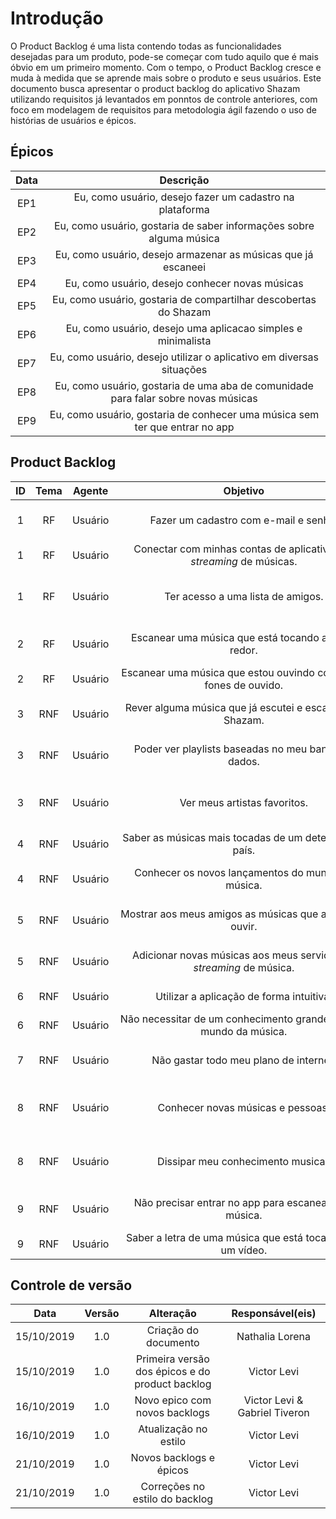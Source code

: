# Introdução

O Product Backlog é uma lista contendo todas as funcionalidades desejadas para
um produto, pode-se começar
com tudo aquilo que é mais óbvio em um primeiro momento. Com o tempo, o
Product Backlog cresce e muda à medida que se aprende mais sobre o produto e
seus usuários.
Este documento busca apresentar o product backlog do aplicativo Shazam utilizando requisitos já levantados em ponntos de controle anteriores, com foco em modelagem de requisitos para metodologia ágil fazendo o uso de histórias de usuários e épicos.

## Épicos

|Data|Descrição|
|:--:|:----:|
| EP1 | Eu, como usuário, desejo fazer um cadastro na plataforma |
| EP2 | Eu, como usuário, gostaria de saber informações sobre alguma música |
| EP3 | Eu, como usuário, desejo armazenar as músicas que já escaneei |
| EP4 | Eu, como usuário, desejo conhecer novas músicas |
| EP5 | Eu, como usuário, gostaria de compartilhar descobertas do Shazam |
| EP6 | Eu, como usuário, desejo uma aplicacao simples e minimalista |
| EP7 | Eu, como usuário, desejo utilizar o aplicativo em diversas situações|
| EP8 | Eu, como usuário, gostaria de uma aba de comunidade para falar sobre novas músicas|
| EP9 | Eu, como usuário, gostaria de conhecer uma música sem ter que entrar no app|

## Product Backlog

|ID|Tema|Agente|<div style="width:400px">Objetivo<div/>|<div style="width:200px">Finalidade</div>|Notas|Prioridade|Status|
|:--:|:----:|:-------:|:---------:|:---------:|:---:|:---:|:-----:|
|1|RF|Usuário|Fazer um cadastro com e-mail e senha.|Para salvar meus dados e acessar-los de qualquer dispositivo.||Should|To do|
|1|RF|Usuário|Conectar com minhas contas de aplicativos de _streaming_ de músicas.|Para sincronizar minhas _Playlists_.||Should|To do|
|1|RF|Usuário|Ter acesso a uma lista de amigos.|Para ver o que meus amigos estão ouvindo, assim como mostrar o que estou ouvindo.||Should|To do|
|2|RF|Usuário|Escanear uma música que está tocando ao meu redor.|Para ouvir depois, ou adicionar à alguma _playlist_ minha.||Must|To do|
|2|RF|Usuário|Escanear uma música que estou ouvindo com meus fones de ouvido.|Para conhecer a letra da música.||Sould|To do|
|3|RNF|Usuário|Rever alguma música que já escutei e escaneei no Shazam.|Para relembrar minhas últimas músicas escaneadas.||Should|To do|
|3|RNF|Usuário|Poder ver playlists baseadas no meu banco de dados.|Para conhecer músicas novas baseadas no meu gosto musical.||Could|To do|
|3|RNF|Usuário|Ver meus artistas favoritos.|Para Conhecer novas músicas dos meus artistas favoritos, assim como lançamentos.||Should|To do|
|4|RNF|Usuário|Saber as músicas mais tocadas de um determinado país.|Para acompanhar as músicas de outros países.||Could|To do|
|4|RNF|Usuário|Conhecer os novos lançamentos do mundo da música.|Para acompanhar as músicas mais tocadas do mundo.||Could|To do|
|5|RNF|Usuário|Mostrar aos meus amigos as músicas que acabei de ouvir.|Para compartilhar nas redes sociais o que acabei de escanear.|Facebook, Instagram, Twitter.|Should|To do|
|5|RNF|Usuário|Adicionar novas músicas aos meus serviços de _streaming_ de música.|Ter maior comodidade para ouvir mais vezes essa música.||Should|To do|
|6|RNF|Usuário|Utilizar a aplicação de forma intuitiva.|Para utilizar a aplicação sem problemas.||Should|To do|
|6|RNF|Usuário|Não necessitar de um conhecimento grande sobre o mundo da música.|Para ter o menor golfo de execução possível.||Should|To do|
|7|RNF|Usuário|Não gastar todo meu plano de internet.|Para não utilizar uma quantidade exagerada de dados moveis.||Should|To do|
|8|RNF|Usuário|Conhecer novas músicas e pessoas.|Para poder encontrar novos artistas dos estilos que gosto por meio de interação humana.||Should|To do|
|8|RNF|Usuário|Dissipar meu conhecimento musical.|Para dar dicas para a maior quantidade de pessoas que ainda não conheço.||Should|To do|
|9|RNF|Usuário|Não precisar entrar no app para escanear uma música.|Para ter maior facilidade em escanear uma música de um vídeo.||Should|To do|
|9|RNF|Usuário|Saber a letra de uma música que está tocando em um vídeo.|Para saber a letra de uma música.||Should|To do|

## Controle de versão

|Data|Versão|Alteração|Responsável(eis)|
|:--:|:----:|:-------:|:---:|
| 15/10/2019 | 1.0 | Criação do documento | Nathalia Lorena |
| 15/10/2019 | 1.0 | Primeira versão dos épicos e do product backlog | Victor Levi |
| 16/10/2019 | 1.0 | Novo epico com novos backlogs | Victor Levi & Gabriel Tiveron |
| 16/10/2019 | 1.0 | Atualização no estilo | Victor Levi |
| 21/10/2019 | 1.0 | Novos backlogs e épicos | Victor Levi |
| 21/10/2019 | 1.0 | Correções no estilo do backlog | Victor Levi |
